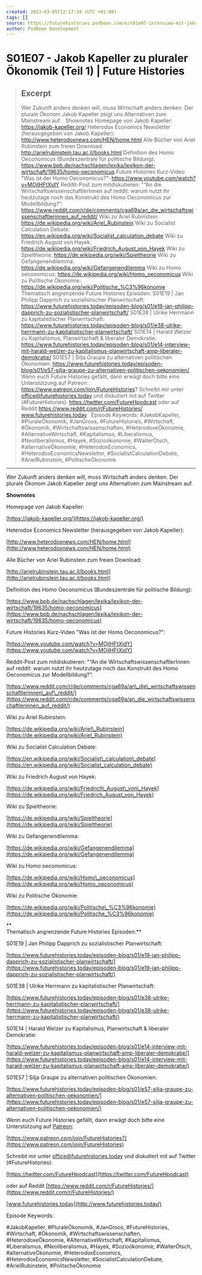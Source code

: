 ```yaml
---
created: 2023-03-05T12:17:34 (UTC +01:00)
tags: []
source: https://futurehistories.podbean.com/e/s01e07-interview-mit-jakob-kapeller-teil-1/
author: PodBean Development
---
```


# S01E07 - Jakob Kapeller zu pluraler Ökonomik (Teil 1) | Future Histories

> ## Excerpt
> Wer Zukunft anders denken will, muss Wirtschaft anders denken. Der plurale Ökonom Jakob Kapeller zeigt uns Alternativen zum Mainstream auf.
 
Shownotes
Homepage von Jakob Kapeller:
https://jakob-kapeller.org/
Heterodox Economics Newsletter (herausgegeben von Jakob Kapeller):
http://www.heterodoxnews.com/HEN/home.html
Alle Bücher von Ariel Rubinstein zum freien Download:
http://arielrubinstein.tau.ac.il/books.html
Definition des Homo Oeconomicus (Bundeszentrale für politische Bildung):
https://www.bpb.de/nachschlagen/lexika/lexikon-der-wirtschaft/19635/homo-oeconomicus
Future Histories Kurz-Video "Was ist der Homo Oeconomicus?":
https://www.youtube.com/watch?v=MOjlHFtXidY
Reddit-Post zum mitdiskutieren: "“An die WirtschaftswissenschaftlerInnen auf reddit: warum nutzt ihr heutzutage noch das Konstrukt des Homo Oeconomicus zur Modellbildung?”:
https://www.reddit.com/r/de/comments/cga69a/an_die_wirtschaftswissenschaftlerinnen_auf_reddit/
Wiki zu Ariel Rubinstein:
https://de.wikipedia.org/wiki/Ariel_Rubinstein
Wiki zu Socialist Calculation Debate:
https://en.wikipedia.org/wiki/Socialist_calculation_debate
Wiki zu Friedrich August von Hayek:
https://de.wikipedia.org/wiki/Friedrich_August_von_Hayek
Wiki zu Spieltheorie:
https://de.wikipedia.org/wiki/Spieltheorie
Wiki zu Gefangenendilemma:
https://de.wikipedia.org/wiki/Gefangenendilemma
Wiki zu Homo oeconomicus:
https://de.wikipedia.org/wiki/Homo_oeconomicus
Wiki zu Politische Ökonomie:
https://de.wikipedia.org/wiki/Politische_%C3%96konomie
Thematisch angrenzende Future Histories Episoden:
S01E19 | Jan Philipp Dapprich zu sozialistischer Planwirtschaft:
https://www.futurehistories.today/episoden-blog/s01/e19-jan-philipp-dapprich-zu-sozialistischer-planwirtschaft/
S01E38 | Ulrike Herrmann zu kapitalistischer Planwirtschaft:
https://www.futurehistories.today/episoden-blog/s01/e38-ulrike-herrmann-zu-kapitalistischer-planwirtschaft/
S01E14 | Harald Welzer zu Kapitalismus, Planwirtschaft & liberaler Demokratie:
https://www.futurehistories.today/episoden-blog/s01/e14-interview-mit-harald-welzer-zu-kapitalismus-planwirtschaft-amp-liberaler-demokratie/
S01E57 | Silja Graupe zu alternativen politischen Ökonomien:
https://www.futurehistories.today/episoden-blog/s01/e57-silja-graupe-zu-alternativen-politischen-oekonomien/
Wenn euch Future Histories gefällt, dann erwägt doch bitte eine Unterstützung auf Patreon:
https://www.patreon.com/join/FutureHistories?
Schreibt mir unter office@futurehistories.today und diskutiert mit auf Twitter (#FutureHistories):
https://twitter.com/FutureHpodcast
oder auf Reddit https://www.reddit.com/r/FutureHistories/
www.futurehistories.today
 
Episode Keywords:
#JakobKapeller, #PluraleÖkonomik, #JanGroos, #FutureHistories, #Wirtschaft, #Ökonomik, #Wirtschaftswissenschaften, #HeterodoxeÖkonomie, #AlternativeWirtschaft, #Kapitalismus, #Liberalismus, #Neoliberalismus, #Hayek, #Sozioökonomie, #WalterÖtsch, #alternativeÖkonomie, #HeterodoxEconomics, #HeterodoxEconomicsNewsletter, #SocialistCalculationDebate, #ArielRubinstein, #PolitscheÖkonomie

---
Wer Zukunft anders denken will, muss Wirtschaft anders denken. Der plurale Ökonom Jakob Kapeller zeigt uns Alternativen zum Mainstream auf.

**Shownotes**

  
Homepage von Jakob Kapeller:

[https://jakob-kapeller.org/](https://jakob-kapeller.org/)

  
Heterodox Economics Newsletter (herausgegeben von Jakob Kapeller):

[http://www.heterodoxnews.com/HEN/home.html](http://www.heterodoxnews.com/HEN/home.html)

  
Alle Bücher von Ariel Rubinstein zum freien Download:

[http://arielrubinstein.tau.ac.il/books.html](http://arielrubinstein.tau.ac.il/books.html)

  
Definition des Homo Oeconomicus (Bundeszentrale für politische Bildung):

[https://www.bpb.de/nachschlagen/lexika/lexikon-der-wirtschaft/19635/homo-oeconomicus](https://www.bpb.de/nachschlagen/lexika/lexikon-der-wirtschaft/19635/homo-oeconomicus)

  
Future Histories Kurz-Video "Was ist der Homo Oeconomicus?":

[https://www.youtube.com/watch?v=MOjlHFtXidY](https://www.youtube.com/watch?v=MOjlHFtXidY)

  
Reddit-Post zum mitdiskutieren: "“An die WirtschaftswissenschaftlerInnen auf reddit: warum nutzt ihr heutzutage noch das Konstrukt des Homo Oeconomicus zur Modellbildung?”:

[https://www.reddit.com/r/de/comments/cga69a/an\_die\_wirtschaftswissenschaftlerinnen\_auf\_reddit/](https://www.reddit.com/r/de/comments/cga69a/an_die_wirtschaftswissenschaftlerinnen_auf_reddit/)

  
Wiki zu Ariel Rubinstein:

[https://de.wikipedia.org/wiki/Ariel\_Rubinstein](https://de.wikipedia.org/wiki/Ariel_Rubinstein)

  
Wiki zu Socialist Calculation Debate:

[https://en.wikipedia.org/wiki/Socialist\_calculation\_debate](https://en.wikipedia.org/wiki/Socialist_calculation_debate)

  
Wiki zu Friedrich August von Hayek:

[https://de.wikipedia.org/wiki/Friedrich\_August\_von\_Hayek](https://de.wikipedia.org/wiki/Friedrich_August_von_Hayek)

  
Wiki zu Spieltheorie:

[https://de.wikipedia.org/wiki/Spieltheorie](https://de.wikipedia.org/wiki/Spieltheorie)

  
Wiki zu Gefangenendilemma:

[https://de.wikipedia.org/wiki/Gefangenendilemma](https://de.wikipedia.org/wiki/Gefangenendilemma)

  
Wiki zu Homo oeconomicus:

[https://de.wikipedia.org/wiki/Homo\_oeconomicus](https://de.wikipedia.org/wiki/Homo_oeconomicus)

  
Wiki zu Politische Ökonomie:

[https://de.wikipedia.org/wiki/Politische\_%C3%96konomie](https://de.wikipedia.org/wiki/Politische_%C3%96konomie)

**  
Thematisch angrenzende Future Histories Episoden:**

  
S01E19 | Jan Philipp Dapprich zu sozialistischer Planwirtschaft:

[https://www.futurehistories.today/episoden-blog/s01/e19-jan-philipp-dapprich-zu-sozialistischer-planwirtschaft/](https://www.futurehistories.today/episoden-blog/s01/e19-jan-philipp-dapprich-zu-sozialistischer-planwirtschaft/)

  
S01E38 | Ulrike Herrmann zu kapitalistischer Planwirtschaft:

[https://www.futurehistories.today/episoden-blog/s01/e38-ulrike-herrmann-zu-kapitalistischer-planwirtschaft/](https://www.futurehistories.today/episoden-blog/s01/e38-ulrike-herrmann-zu-kapitalistischer-planwirtschaft/)

  
S01E14 | Harald Welzer zu Kapitalismus, Planwirtschaft & liberaler Demokratie:

[https://www.futurehistories.today/episoden-blog/s01/e14-interview-mit-harald-welzer-zu-kapitalismus-planwirtschaft-amp-liberaler-demokratie/](https://www.futurehistories.today/episoden-blog/s01/e14-interview-mit-harald-welzer-zu-kapitalismus-planwirtschaft-amp-liberaler-demokratie/)

  
S01E57 | Silja Graupe zu alternativen politischen Ökonomien:

[https://www.futurehistories.today/episoden-blog/s01/e57-silja-graupe-zu-alternativen-politischen-oekonomien/](https://www.futurehistories.today/episoden-blog/s01/e57-silja-graupe-zu-alternativen-politischen-oekonomien/)

Wenn euch Future Histories gefällt, dann erwägt doch bitte eine Unterstützung auf [Patreon](https://www.patreon.com/join/FutureHistories):

[https://www.patreon.com/join/FutureHistories?](https://www.patreon.com/join/FutureHistories)

Schreibt mir unter [office@futurehistories.today](mailto:office@futurehistories.today) und diskutiert mit auf Twitter (#FutureHistories):

[https://twitter.com/FutureHpodcast](https://twitter.com/FutureHpodcast)

oder auf Reddit [https://www.reddit.com/r/FutureHistories/](https://www.reddit.com/r/FutureHistories/)

[www.futurehistories.today](http://www.futurehistories.today/)

Episode Keywords:

#JakobKapeller, #PluraleÖkonomik, #JanGroos, #FutureHistories, #Wirtschaft, #Ökonomik, #Wirtschaftswissenschaften, #HeterodoxeÖkonomie, #AlternativeWirtschaft, #Kapitalismus, #Liberalismus, #Neoliberalismus, #Hayek, #Sozioökonomie, #WalterÖtsch, #alternativeÖkonomie, #HeterodoxEconomics, #HeterodoxEconomicsNewsletter, #SocialistCalculationDebate, #ArielRubinstein, #PolitscheÖkonomie
